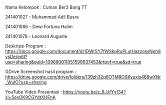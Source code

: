 Nama Kelompok : Cuman Ber3 Bang TT

241401027 - Muhammad Adil Busra

241401066 - Dewi Fortuna Halim

241401078 - Leonard Auguste

Deskripsi Program : https://docs.google.com/document/d/1DWrSY7fWSkpRuPLutHazzossNph9vsDe/edit?usp=sharing&ouid=109690011051599937453&rtpof=true&sd=true

GDrive Screenshot hasil program : https://drive.google.com/drive/folders/139zh32q6OTMROSKyuxis468wXNr_WulO?usp=sharing

YouTube Video Presentasi : https://youtu.be/s_9JJfYvf34?si=5seOK9CGYdtXHEnA
